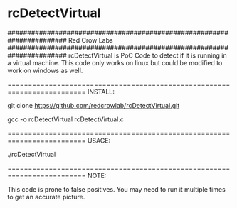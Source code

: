 # rcDetectVirtual
#######################################################################
Red Crow Labs
#######################################################################
rcDetectVirtual is PoC Code to detect if it is running in a virtual machine. This code only works on linux but could be modified to work on windows as well.

=========================================================================
INSTALL: 

git clone https://github.com/redcrowlab/rcDetectVirtual.git

gcc -o rcDetectVirtual rcDetectVirtual.c


=========================================================================
USAGE: 

./rcDetectVirtual


=========================================================================
NOTE:

This code is prone to false positives. You may need to run it multiple times to get an accurate picture.